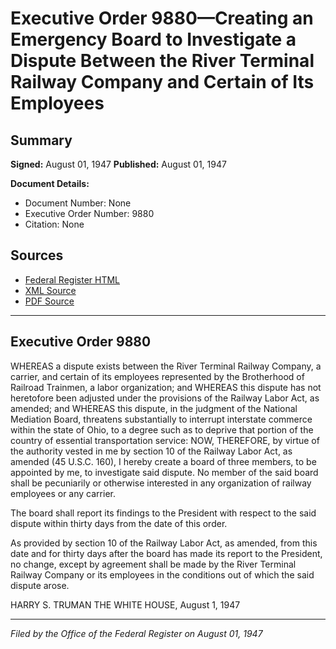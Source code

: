 # Executive Order 9880—Creating an Emergency Board to Investigate a Dispute Between the River Terminal Railway Company and Certain of Its Employees

## Summary

**Signed:** August 01, 1947
**Published:** August 01, 1947

**Document Details:**
- Document Number: None
- Executive Order Number: 9880
- Citation: None

## Sources
- [Federal Register HTML](https://www.presidency.ucsb.edu/documents/executive-order-9880-creating-emergency-board-investigate-dispute-between-the-river)
- [XML Source](None)
- [PDF Source](None)

---

## Executive Order 9880

WHEREAS a dispute exists between the River Terminal Railway Company, a carrier, and certain of its employees represented by the Brotherhood of Railroad Trainmen, a labor organization; and
WHEREAS this dispute has not heretofore been adjusted under the provisions of the Railway Labor Act, as amended; and
WHEREAS this dispute, in the judgment of the National Mediation Board, threatens substantially to interrupt interstate commerce within the state of Ohio, to a degree such as to deprive that portion of the country of essential transportation service:
NOW, THEREFORE, by virtue of the authority vested in me by section 10 of the Railway Labor Act, as amended (45 U.S.C. 160), I hereby create a board of three members, to be appointed by me, to investigate said dispute. No member of the said board shall be pecuniarily or otherwise interested in any organization of railway employees or any carrier.

The board shall report its findings to the President with respect to the said dispute within thirty days from the date of this order.

As provided by section 10 of the Railway Labor Act, as amended, from this date and for thirty days after the board has made its report to the President, no change, except by agreement shall be made by the River Terminal Railway Company or its employees in the conditions out of which the said dispute arose.

HARRY S. TRUMAN
THE WHITE HOUSE,
August 1, 1947

---

*Filed by the Office of the Federal Register on August 01, 1947*
